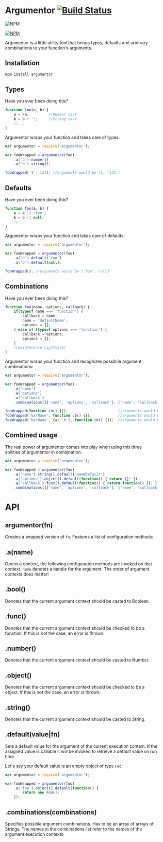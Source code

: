 # Argumentor [![Build Status](https://travis-ci.org/zaphod1984/argumentor.png)](https://travis-ci.org/zaphod1984/argumentor)

[![NPM](https://nodei.co/npm/argumentor.png)](https://nodei.co/npm/argumentor/)

[![NPM](https://nodei.co/npm-dl/argumentor.png?months=3)](https://nodei.co/npm/argumentor/)

Argumentor is a little utility tool that brings types, defaults and arbitrary combinations to your function's arguments.

## Installation

````bash
npm install argumentor
````

## Types

Have you ever been doing this?
````javascript
function foo(a, b) {
    a = +a;         //Number cast
    b = b + '';     //String cast
    //...
}
````
Argumentor wraps your function and takes care of types:
````javascript
var argumentor = require('argumentor');

var fooWrapped = argumentor(foo)
    .a('a').number()
    .a('b').string();

fooWrapped('1', 123); //arguments would be [1, '123']
````

## Defaults

Have you ever been doing this?
````javascript
function foo(a, b) {
    a = a || 'foo';
    b = b || null;
    //...
}
````
Argumentor wraps your function and takes care of defaults:
````javascript
var argumentor = require('argumentor');

var fooWrapped = argumentor(foo)
    .a('a').default('foo')
    .a('b').default(null);

fooWrapped(); //arguments would be ['foo', null]
````

## Combinations

Have you ever been doing this?
````javascript
function foo(name, options, callback) {
    if(typeof name === 'function') {
        callback = name;
        name = 'defaultName';
        options = {};
    } else if (typeof options === 'function') {
        callback = options;
        options = {};
    }
    //maintenance nightmare!
}
````
Argumentor wraps your function and recognizes possibile argument combinations:
````javascript
var argumentor = require('argumentor');

var fooWrapped = argumentor(foo)
    .a('name')
    .a('options')
    .a('callback')
    .combinations([['name', 'options', 'callback'], ['name', 'callback'], ['callback']]);

fooWrapped(function cb() {});                       //arguments would be [undefined, undefined, function cb() {}]
fooWrapped('barName', function cb() {});            //arguments would be ['barName', undefined, function cb() {}]
fooWrapped('barName', {a: 'b'}, function cb() {});  //arguments would be ['barName', {a: 'b'}, function cb() {}]
````

## Combined usage
The real power of argumentor comes into play when using this three abilities of argumentor in combination:
````javascript
var argumentor = require('argumentor');

var fooWrapped = argumentor(foo)
    .a('name').string().default('nameDefault')
    .a('options').object().default(function() { return {}; })
    .a('callback').func().default(function() { return function() {}; })
    .combinations([['name', 'options', 'callback'], ['name', 'callback'], ['callback']]);
````

# API

## argumentor(fn)
Creates a wrapped version of `fn`.
Features a list of configuration methods:

## .a(name)
Opens a context, the following configuration methods are invoked on that context.
`name` denotes a handle for the argument.
The order of argument contexts does matter!

## .bool()
Denotes that the current argument context should be casted to Boolean.

## .func()
Denotes that the current argument context should be checked to be a function.
If this is not the case, an error is thrown.

## .number()
Denotes that the current argument context should be casted to Number.

## .object()
Denotes that the current argument context should be checked to be a object.
If this is not the case, an error is thrown.

## .string()
Denotes that the current argument context should be casted to String.

## .default(value|fn)
Sets a default value for the argument of the current execution context.
If the assigned value is callable it will be invoked to retrieve a default value on run time.

Let's say your default value is an empty object of type `Foo`:
````javascript
var argumentor = require('argumentor');

var fooWrapped = argumentor(foo)
    .a('foo').object().default(function() {
        return new Foo();
    });
````

## .combinations(combinations)
Specifies possible argument combinations.
Has to be an array of arrays of Strings. The names in the combinations list refer to the names of the argument execution contexts.
